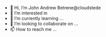 - 👋 Hi, I’m John Andrew Betrene@cloudstede
- 👀 I’m interested in 
- 🌱 I’m currently learning ...
- 💞️ I’m looking to collaborate on ...
- 📫 How to reach me ...

<!---
cloudstede/cloudstede is a ✨ special ✨ repository because its `README.md` (this file) appears on your GitHub profile.
You can click the Preview link to take a look at your changes.
--->
